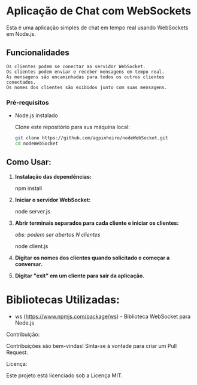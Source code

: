 # Aplicação de Chat com WebSockets

Esta é uma aplicação simples de chat em tempo real usando WebSockets em Node.js.

## Funcionalidades
    Os clientes podem se conectar ao servidor WebSocket.
    Os clientes podem enviar e receber mensagens em tempo real.
    As mensagens são encaminhadas para todos os outros clientes conectados.
    Os nomes dos clientes são exibidos junto com suas mensagens.

### Pré-requisitos

- Node.js instalado

    Clone este repositório para sua máquina local:

   ```bash
   git clone https://github.com/agpinheiro/nodeWebSocket.git
   cd nodeWebSocket

## Como Usar:

1. **Instalação das dependências:**

   npm install

2. **Iniciar o servidor WebSocket:**

   node server.js

3. **Abrir terminais separados para cada cliente e iniciar os clientes:**

    *obs: podem ser abertos N clientes*

   node client.js

4. **Digitar os nomes dos clientes quando solicitado e começar a conversar.**

5. **Digitar "exit" em um cliente para sair da aplicação.**

# Bibliotecas Utilizadas:

- ws (https://www.npmjs.com/package/ws) - Biblioteca WebSocket para Node.js

Contribuição:

Contribuições são bem-vindas! Sinta-se à vontade para criar um Pull Request.

Licença:

Este projeto está licenciado sob a Licença MIT.
